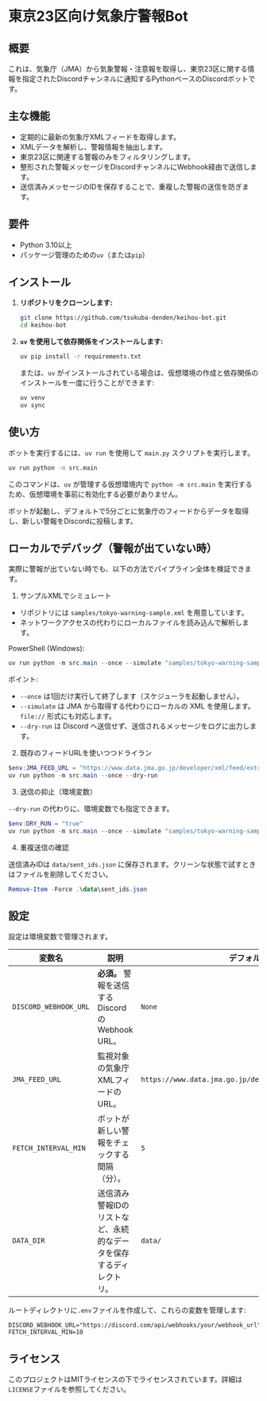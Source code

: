 # 東京23区向け気象庁警報Bot

## 概要

これは、気象庁（JMA）から気象警報・注意報を取得し、東京23区に関する情報を指定されたDiscordチャンネルに通知するPythonベースのDiscordボットです。

## 主な機能

- 定期的に最新の気象庁XMLフィードを取得します。
- XMLデータを解析し、警報情報を抽出します。
- 東京23区に関連する警報のみをフィルタリングします。
- 整形された警報メッセージをDiscordチャンネルにWebhook経由で送信します。
- 送信済みメッセージのIDを保存することで、重複した警報の送信を防ぎます。

## 要件

- Python 3.10以上
- パッケージ管理のための`uv`（または`pip`）

## インストール

1.  **リポジトリをクローンします:**
    ```bash
    git clone https://github.com/tsukuba-denden/keihou-bot.git
    cd keihou-bot
    ```

2.  **`uv` を使用して依存関係をインストールします:**
    ```bash
    uv pip install -r requirements.txt
    ```
    または、`uv` がインストールされている場合は、仮想環境の作成と依存関係のインストールを一度に行うことができます:
    ```bash
    uv venv
    uv sync
    ```

## 使い方

ボットを実行するには、`uv run` を使用して `main.py` スクリプトを実行します。

```bash
uv run python -m src.main
```

このコマンドは、`uv` が管理する仮想環境内で `python -m src.main` を実行するため、仮想環境を事前に有効化する必要がありません。

ボットが起動し、デフォルトで5分ごとに気象庁のフィードからデータを取得し、新しい警報をDiscordに投稿します。

## ローカルでデバッグ（警報が出ていない時）

実際に警報が出ていない時でも、以下の方法でパイプライン全体を検証できます。

1) サンプルXMLでシミュレート

- リポジトリには `samples/tokyo-warning-sample.xml` を用意しています。
- ネットワークアクセスの代わりにローカルファイルを読み込んで解析します。

PowerShell (Windows):

```powershell
uv run python -m src.main --once --simulate "samples/tokyo-warning-sample.xml" --dry-run
```

ポイント:
- `--once` は1回だけ実行して終了します（スケジューラを起動しません）。
- `--simulate` は JMA から取得する代わりにローカルの XML を使用します。`file://` 形式にも対応します。
- `--dry-run` は Discord へ送信せず、送信されるメッセージをログに出力します。

2) 既存のフィードURLを使いつつドライラン

```powershell
$env:JMA_FEED_URL = "https://www.data.jma.go.jp/developer/xml/feed/extra.xml"
uv run python -m src.main --once --dry-run
```

3) 送信の抑止（環境変数）

`--dry-run` の代わりに、環境変数でも指定できます。

```powershell
$env:DRY_RUN = "true"
uv run python -m src.main --once --simulate "samples/tokyo-warning-sample.xml"
```

4) 重複送信の確認

送信済みIDは `data/sent_ids.json` に保存されます。クリーンな状態で試すときはファイルを削除してください。

```powershell
Remove-Item -Force .\data\sent_ids.json
```

## 設定

設定は環境変数で管理されます。

| 変数名                   | 説明                                                                                                    | デフォルト値                                                |
| ------------------------ | ------------------------------------------------------------------------------------------------------- | ----------------------------------------------------------- |
| `DISCORD_WEBHOOK_URL`    | **必須。** 警報を送信するDiscordのWebhook URL。                                                         | `None`                                                      |
| `JMA_FEED_URL`           | 監視対象の気象庁XMLフィードのURL。                                                                      | `https://www.data.jma.go.jp/developer/xml/feed/extra.xml`   |
| `FETCH_INTERVAL_MIN`     | ボットが新しい警報をチェックする間隔（分）。                                                            | `5`                                                         |
| `DATA_DIR`               | 送信済み警報IDのリストなど、永続的なデータを保存するディレクトリ。                                      | `data/`                                                     |

ルートディレクトリに`.env`ファイルを作成して、これらの変数を管理します:

```
DISCORD_WEBHOOK_URL="https://discord.com/api/webhooks/your/webhook_url"
FETCH_INTERVAL_MIN=10
```

## ライセンス

このプロジェクトはMITライセンスの下でライセンスされています。詳細は`LICENSE`ファイルを参照してください。
